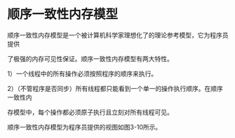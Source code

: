# 顺序一致性内存模型

顺序一致性内存模型是一个被计算机科学家理想化了的理论参考模型，它为程序员提供

了极强的内存可见性保证。顺序一致性内存模型有两大特性。

1）一个线程中的所有操作必须按照程序的顺序来执行。

2）（不管程序是否同步）所有线程都只能看到一个单一的操作执行顺序。在顺序一致性内

存模型中，每个操作都必须原子执行且立刻对所有线程可见。

顺序一致性内存模型为程序员提供的视图如图3-10所示。

